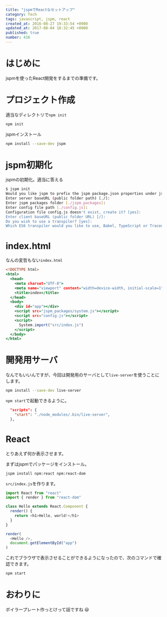 ```yaml
---
title: "jspmでReactなセットアップ"
category: Tech
tags: javascript, jspm, react
created_at: 2016-08-27 19:33:54 +0900
updated_at: 2017-08-04 18:32:45 +0900
published: true
number: 416
---
```


# はじめに
jspmを使ったReact開発をするまでの準備です。

# プロジェクト作成
適当なディレクトリで`npm init`

```bash
npm init
```

jspmインストール

```bash
npm install --save-dev jspm
```

# jspm初期化
jspmの初期化。適当に答える

```bash
$ jspm init
Would you like jspm to prefix the jspm package.json properties under jspm? [yes]:
Enter server baseURL (public folder path) [./]:
Enter jspm packages folder [./jspm_packages]:
Enter config file path [./config.js]:
Configuration file config.js doesn't exist, create it? [yes]:
Enter client baseURL (public folder URL) [/]:
Do you wish to use a transpiler? [yes]:
Which ES6 transpiler would you like to use, Babel, TypeScript or Traceur? [babel]:
```

# index.html
なんの変哲もない`index.html`

```html:index.html
<!DOCTYPE html>
<html>
  <head>
    <meta charset="UTF-8">
    <meta name="viewport" content="width=device-width, initial-scale=1">
    <title>index</title>
  </head>
  <body>
    <div id="app"></div>
    <script src="jspm_packages/system.js"></script>
    <script src="config.js"></script>
    <script>
      System.import("src/index.js")
    </script>
  </body>
</html>
```

# 開発用サーバ
なんでもいいんですが、今回は開発用のサーバとして`live-server`を使うことにします。

```bash
npm install --save-dev live-server
```

`npm start`で起動できるように。

```js:package.json
  "scripts": {
    "start": "./node_modules/.bin/live-server",
  },
```

# React
とりあえず何か表示させます。

まずはjspmでパッケージをインストール。

```bash
jspm install npm:react npm:react-dom
```

`src/index.js`を作ります。

```js:src/index.js
import React from "react"
import { render } from "react-dom"

class Hello extends React.Component {
  render() {
    return <h1>Hello, world!</h1>
  }
}

render(
  <Hello />,
  document.getElementById("app")
)
```

これでブラウザで表示させることができるようになったので、次のコマンドで確認できます。

```bash
npm start
```

# おわりに
ボイラープレート作っとけって話ですね :smiley: 

